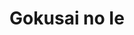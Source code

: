 --- 
title: "Gokusai no Ie"
publishdate: "2019-8-31T16:48:46+02:00"
src: "https://365manga.net/manga/gokusai-no-ie"
image: "https://data.365manga.net/images/thumbnails/2077-gokusai-no-ie.jpg"
description: ""
---